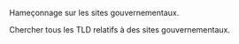Hameçonnage sur les sites gouvernementaux.

Chercher tous les TLD relatifs à des sites gouvernementaux.
